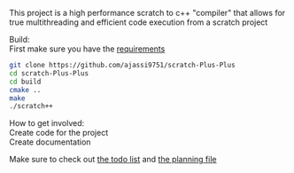 This project is a high performance scratch to c++ "compiler" that allows for true multithreading and efficient code execution from a scratch project

Build:  
First make sure you have the [requirements](requirements.txt)  
```bash
git clone https://github.com/ajassi9751/scratch-Plus-Plus
cd scratch-Plus-Plus
cd build
cmake ..
make
./scratch++
```


How to get involved:  
Create code for the project  
Create documentation  

Make sure to check out [the todo list](todo) and [the planning file](planning.txt)